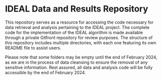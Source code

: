 # IDEAL Data and Results Repository

This repository serves as a resource for accessing the code necessary for data retrieval and analysis pertaining to the IDEAL project. The complete code for the implementation of the IDEAL algorithm is made available through a private Gitfront repository for review purposes. The structure of this repository includes multiple directories, with each one featuring its own README file to assist users.

Please note that some folders may be empty until the end of February 2024, as we are in the process of data cleansing to ensure the removal of any sensitive information. Rest assured, all data and analysis code will be fully accessible by the end of February 2024.
